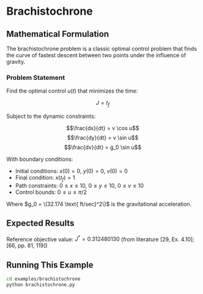 # Brachistochrone

## Mathematical Formulation

The brachistochrone problem is a classic optimal control problem that finds the curve of fastest descent between two points under the influence of gravity.

### Problem Statement

Find the optimal control $u(t)$ that minimizes the time:

$$J = t_f$$

Subject to the dynamic constraints:

$$\frac{dx}{dt} = v \cos u$$
$$\frac{dy}{dt} = v \sin u$$
$$\frac{dv}{dt} = g_0 \sin u$$

With boundary conditions:
- Initial conditions: $x(0) = 0$, $y(0) = 0$, $v(0) = 0$
- Final condition: $x(t_f) = 1$
- Path constraints: $0 \leq x \leq 10$, $0 \leq y \leq 10$, $0 \leq v \leq 10$
- Control bounds: $0 \leq u \leq \pi/2$

Where $g_0 = \(32.174 \text{ ft/sec}^2\)$  is the gravitational acceleration.

## Expected Results

Reference objective value: $J^* = 0.312480130$ (from literature [29, Ex. 4.10]; [66, pp. 81, 119])

## Running This Example

```bash
cd examples/brachistochrone
python brachistochrone.py
```
